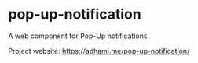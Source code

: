 # pop-up-notification
A web component for Pop-Up notifications.

Project website: https://adhami.me/pop-up-notification/